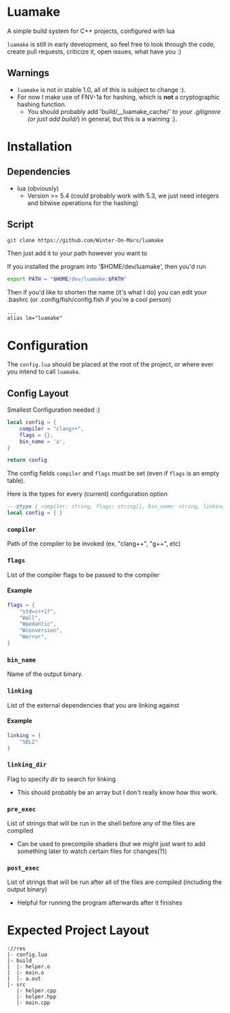 # Luamake
A simple build system for C++ projects, configured with lua

`luamake` is still in early development, so feel free to look through the code, create pull requests, criticize it, open issues, what have you :)

## Warnings
* `luamake` is not in stable 1.0, all of this is subject to change :).
* For now I make use of FNV-1a for hashing, which is **not** a cryptographic hashing function.
  * You should probably add 'build/__luamake_cache/*' to your .gitignore (or just add build/*) in general, but this is a warning :).

# Installation
## Dependencies
* lua (obviously)
  * Version >= 5.4 (could probably work with 5.3, we just need integers and bitwise operations for the hashing)

## Script
```sh
git clone https://github.com/Winter-On-Mars/luamake
```
Then just add it to your path however you want to

If you installed the program into '$HOME/dev/luamake', then you'd run
```sh
export PATH = "$HOME/dev/luamake:$PATH"
```

Then if you'd like to shorten the name (it's what I do) you can edit your .bashrc (or .config/fish/config.fish if you're a cool person)
```.bashrc
...
alias lm="luamake"
```

# Configuration
The ``config.lua`` should be placed at the root of the project, or where ever you intend to call `luamake`.

## Config Layout
Smallest Configuration needed :)
```lua
local config = {
    compiler = "clang++",
    flags = {},
    bin_name = 'a',
}

return config
```

The config fields `compiler` and `flags` must be set (even if `flags` is an empty table).

Here is the types for every (current) configuration option
```lua
---@type { compiler: string, flags: string[], bin_name: string, linking: string[]?, linking_dir: string?, pre_exec: string[]?, post_exec: string[]?}
local config = { }
```

### `compiler`
Path of the compiler to be invoked (ex. "clang++", "g++", etc)

### `flags`
List of the compiler flags to be passed to the compiler
#### Example
```lua
flags = {
    "std=c++17",
    "Wall",
    "Wpedantic",
    "Wconversion",
    "Werror",
}
```

### `bin_name`
Name of the output binary.

### `linking`
List of the external dependencies that you are linking against
#### Example
```lua
linking = {
    "SDL2"
}
```

### `linking_dir`
Flag to specify dir to search for linking
* This should probably be an array but I don't really know how this work.

### `pre_exec`
List of strings that will be run in the shell before any of the files are compiled
  * Can be used to precompile shaders (but we might just want to add something later to watch certain files for changes(?))

### `post_exec`
List of strings that will be run after all of the files are compiled (including the output binary)
  * Helpful for running the program afterwards after it finishes

# Expected Project Layout
```
://res
|- config.lua
|- build
|  |- helper.o
|  |- main.o
|  |- a.out
|- src
   |- helper.cpp
   |- helper.hpp
   |- main.cpp
```
